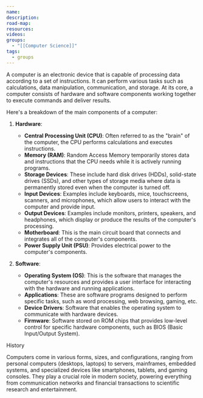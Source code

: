 ```yaml
---
name: 
description: 
road-map: 
resources: 
videos: 
groups:
  - "[[Computer Science]]"
tags:
  - groups
---
```

A computer is an electronic device that is capable of processing data according to a set of instructions. It can perform various tasks such as calculations, data manipulation, communication, and storage. At its core, a computer consists of hardware and software components working together to execute commands and deliver results.

Here's a breakdown of the main components of a computer:

1. **Hardware**:
    - **Central Processing Unit (CPU)**: Often referred to as the "brain" of the computer, the CPU performs calculations and executes instructions.
    - **Memory (RAM)**: Random Access Memory temporarily stores data and instructions that the CPU needs while it is actively running programs.
    - **Storage Devices**: These include hard disk drives (HDDs), solid-state drives (SSDs), and other types of storage media where data is permanently stored even when the computer is turned off.
    - **Input Devices**: Examples include keyboards, mice, touchscreens, scanners, and microphones, which allow users to interact with the computer and provide input.
    - **Output Devices**: Examples include monitors, printers, speakers, and headphones, which display or produce the results of the computer's processing.
    - **Motherboard**: This is the main circuit board that connects and integrates all of the computer's components.
    - **Power Supply Unit (PSU)**: Provides electrical power to the computer's components.
    
2. **Software**:
    - **Operating System (OS)**: This is the software that manages the computer's resources and provides a user interface for interacting with the hardware and running applications.
    - **Applications**: These are software programs designed to perform specific tasks, such as word processing, web browsing, gaming, etc.
    - **Device Drivers**: Software that enables the operating system to communicate with hardware devices.
    - **Firmware**: Software stored on ROM chips that provides low-level control for specific hardware components, such as BIOS (Basic Input/Output System).

History

Computers come in various forms, sizes, and configurations, ranging from personal computers (desktops, laptops) to servers, mainframes, embedded systems, and specialized devices like smartphones, tablets, and gaming consoles. They play a crucial role in modern society, powering everything from communication networks and financial transactions to scientific research and entertainment.
